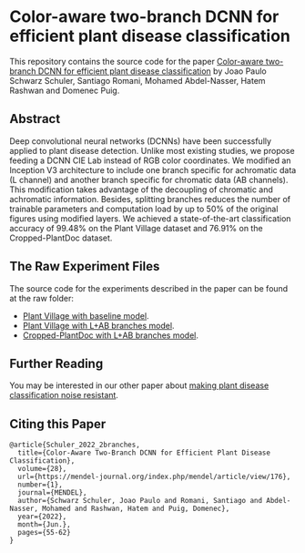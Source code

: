 # Color-aware two-branch DCNN for efficient plant disease classification
This repository contains the source code for the paper [Color-aware two-branch DCNN for efficient plant disease classification](https://www.researchgate.net/publication/361511874_Color-Aware_Two-Branch_DCNN_for_Efficient_Plant_Disease_Classification) by Joao Paulo Schwarz Schuler, Santiago Romani, Mohamed Abdel-Nasser, Hatem Rashwan and Domenec Puig.

## Abstract
Deep convolutional neural networks (DCNNs) have been successfully applied to plant disease detection. Unlike most existing studies, we propose feeding a DCNN CIE Lab instead of RGB color coordinates. We modified an Inception V3 architecture to include one branch specific for achromatic data (L channel) and another branch specific for chromatic data (AB channels). This modification takes advantage of the decoupling of chromatic and achromatic information. Besides, splitting branches reduces the number of trainable parameters and computation load by up to 50\% of the original figures using modified layers. We achieved a state-of-the-art classification accuracy of 99.48\% on the Plant Village dataset and 76.91\% on the Cropped-PlantDoc dataset.

## The Raw Experiment Files
The source code for the experiments described in the paper can be found at the raw folder:
* [Plant Village with baseline model](https://github.com/joaopauloschuler/two-branch-plant-disease/tree/main/raw/baseline-plant-village).
* [Plant Village with L+AB branches model](https://github.com/joaopauloschuler/two-branch-plant-disease/tree/main/raw/two-paths-plant-village).
* [Cropped-PlantDoc with L+AB branches model](https://github.com/joaopauloschuler/two-branch-plant-disease/tree/main/raw/two-paths-cropped-plant-doc).

## Further Reading
You may be interested in our other paper about [making plant disease classification noise resistant](https://github.com/joaopauloschuler/two-path-noise-lab-plant-disease).

## Citing this Paper
```
@article{Schuler_2022_2branches,
  title={Color-Aware Two-Branch DCNN for Efficient Plant Disease Classification}, 
  volume={28}, 
  url={https://mendel-journal.org/index.php/mendel/article/view/176},
  number={1},
  journal={MENDEL},
  author={Schwarz Schuler, Joao Paulo and Romani, Santiago and Abdel-Nasser, Mohamed and Rashwan, Hatem and Puig, Domenec},
  year={2022},
  month={Jun.},
  pages={55-62}
}
```
